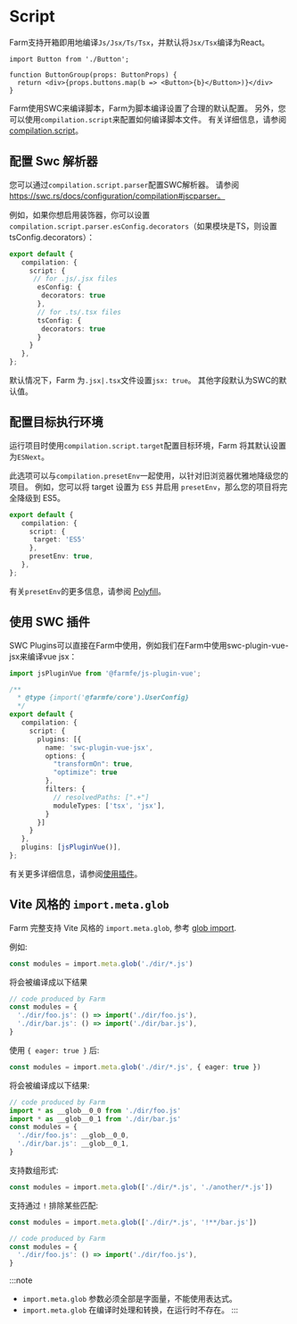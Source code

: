 
# Script
Farm支持开箱即用地编译`Js/Jsx/Ts/Tsx`，并默认将`Jsx/Tsx`编译为React。

```tsx title="./button.tsx"
import Button from './Button';

function ButtonGroup(props: ButtonProps) {
  return <div>{props.buttons.map(b => <Button>{b}</Button>)}</div>
}
```

Farm使用SWC来编译脚本，Farm为脚本编译设置了合理的默认配置。 另外，您可以使用`compilation.script`来配置如何编译脚本文件。 有关详细信息，请参阅 [compilation.script](/docs/config/farm-config#compilation-options)。

## 配置 Swc 解析器
您可以通过`compilation.script.parser`配置SWC解析器。 请参阅 https://swc.rs/docs/configuration/compilation#jscparser。

例如，如果你想启用装饰器，你可以设置`compilation.script.parser.esConfig.decorators`（如果模块是TS，则设置tsConfig.decorators）：

```ts title="farm.config.ts"
export default {
   compilation: {
     script: {
      // for .js/.jsx files
       esConfig: {
        decorators: true
       },
       // for .ts/.tsx files
       tsConfig: {
        decorators: true
       }
     }
   },
};
```

默认情况下，Farm 为`.jsx|.tsx`文件设置`jsx: true`。 其他字段默认为SWC的默认值。

## 配置目标执行环境
运行项目时使用`compilation.script.target`配置目标环境，Farm 将其默认设置为`ESNext`。

此选项可以与`compilation.presetEnv`一起使用，以针对旧浏览器优雅地降级您的项目。 例如，您可以将 target 设置为 `ES5` 并启用 `presetEnv`，那么您的项目将完全降级到 ES5。

```ts title="farm.config.ts"
export default {
   compilation: {
     script: {
      target: 'ES5'
     },
     presetEnv: true,
   },
};
```

有关`presetEnv`的更多信息，请参阅 [Polyfill](/docs/features/polyfill)。

## 使用 SWC 插件
SWC Plugins可以直接在Farm中使用，例如我们在Farm中使用swc-plugin-vue-jsx来编译vue jsx：

```ts title="farm.config.ts"
import jsPluginVue from '@farmfe/js-plugin-vue';

/**
  * @type {import('@farmfe/core').UserConfig}
  */
export default {
   compilation: {
     script: {
       plugins: [{
         name: 'swc-plugin-vue-jsx',
         options: {
           "transformOn": true,
           "optimize": true
         },
         filters: {
           // resolvedPaths: [".+"]
           moduleTypes: ['tsx', 'jsx'],
         }
       }]
     }
   },
   plugins: [jsPluginVue()],
};
```

有关更多详细信息，请参阅[使用插件](/docs/using-plugins#using-swc-plugins)。

## Vite 风格的 `import.meta.glob`
Farm 完整支持 Vite 风格的 `import.meta.glob`, 参考 [glob import](https://vitejs.dev/guide/features.html#glob-import).

例如:
```ts
const modules = import.meta.glob('./dir/*.js')
```
将会被编译成以下结果
```ts
// code produced by Farm
const modules = {
  './dir/foo.js': () => import('./dir/foo.js'),
  './dir/bar.js': () => import('./dir/bar.js'),
}
```

使用 `{ eager: true }` 后:
```ts
const modules = import.meta.glob('./dir/*.js', { eager: true })
```
将会被编译成以下结果:
```ts
// code produced by Farm
import * as __glob__0_0 from './dir/foo.js'
import * as __glob__0_1 from './dir/bar.js'
const modules = {
  './dir/foo.js': __glob__0_0,
  './dir/bar.js': __glob__0_1,
}
```

支持数组形式:
```ts
const modules = import.meta.glob(['./dir/*.js', './another/*.js'])
```

支持通过 `!` 排除某些匹配:
```ts
const modules = import.meta.glob(['./dir/*.js', '!**/bar.js'])
```
```ts
// code produced by Farm
const modules = {
  './dir/foo.js': () => import('./dir/foo.js'),
}
```

:::note
* `import.meta.glob` 参数必须全部是字面量，不能使用表达式。
* `import.meta.glob` 在编译时处理和转换，在运行时不存在。
:::